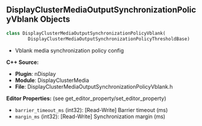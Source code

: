 ## DisplayClusterMediaOutputSynchronizationPolicyVblank Objects

```python
class DisplayClusterMediaOutputSynchronizationPolicyVblank(
        DisplayClusterMediaOutputSynchronizationPolicyThresholdBase)
```

* Vblank media synchronization policy config

**C++ Source:**

- **Plugin**: nDisplay
- **Module**: DisplayClusterMedia
- **File**: DisplayClusterMediaOutputSynchronizationPolicyVblank.h

**Editor Properties:** (see get_editor_property/set_editor_property)

- ``barrier_timeout_ms`` (int32):  [Read-Write] Barrier timeout (ms)
- ``margin_ms`` (int32):  [Read-Write] Synchronization margin (ms)

<a id="unreal.DisplayClusterMediaOutputSynchronizationPolicyEthernetBarrierFactory"></a>